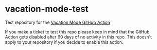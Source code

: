 # vacation-mode-test

Test repository for the [Vacation Mode GitHub Action](https://github.com/robotnyc/vacation-mode-action)

If you make a ticket to test this repo please keep in mind that the GitHub Action gets disabled after 60 days of no activity in this repo. This doesn't apply to your repository if you decide to enable this action.
